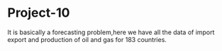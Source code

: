 # Project-10
It is basically a forecasting problem,here we have all the data of import export and production of oil and gas for 183 countries.
